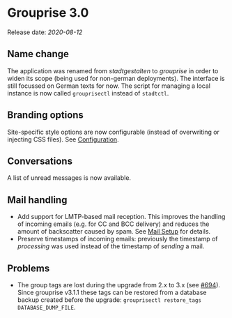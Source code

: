 # Grouprise 3.0

Release date: *2020-08-12*

## Name change

The application was renamed from *stadtgestalten* to *grouprise* in order to widen its scope
(being used for non-german deployments).  The interface is still focussed on German texts for now.
The script for managing a local instance is now called `grouprisectl` instead of `stadtctl`.

## Branding options

Site-specific style options are now configurable (instead of overwriting or injecting CSS files).
See [Configuration](/configuration/options).

## Conversations

A list of unread messages is now available.

## Mail handling

* Add support for LMTP-based mail reception.  This improves the handling of incoming emails (e.g.
  for CC and BCC delivery) and reduces the amount of backscatter caused by spam.
  See [Mail Setup](/mail_setup) for details.
* Preserve timestamps of incoming emails: previously the timestamp of *processing* was used instead
  of the timestamp of *sending* a mail.

## Problems

* The group tags are lost during the upgrade from 2.x to 3.x
  (see [#694](https://git.hack-hro.de/grouprise/grouprise/-/issues/694)).
  Since grouprise v3.1.1 these tags can be restored from a database backup created before the
  upgrade: `grouprisectl restore_tags DATABASE_DUMP_FILE`.
